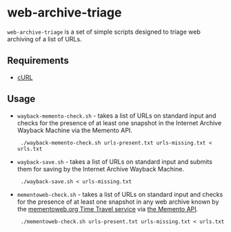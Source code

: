 web-archive-triage
==================

`web-archive-triage` is a set of simple scripts designed to triage web archiving of a list of URLs.

## Requirements

 * [cURL](http://curl.haxx.se/)

## Usage

 * `wayback-memento-check.sh` - takes a list of URLs on standard input and checks for the presence of at least one snapshot in the Internet Archive Wayback Machine via the Memento API.

        ./wayback-memento-check.sh urls-present.txt urls-missing.txt < urls.txt

 * `wayback-save.sh` - takes a list of URLs on standard input and submits them for saving by the Internet Archive Wayback Machine.

        ./wayback-save.sh < urls-missing.txt

 * `mementoweb-check.sh` - takes a list of URLs on standard input and checks for the presence of at least one snapshot in any web archive known by the [mementoweb.org Time Travel service](http://timetravel.mementoweb.org/about/#find) via [the Memento API](http://timetravel.mementoweb.org/guide/api/#timegate).

        ./mementoweb-check.sh urls-present.txt urls-missing.txt < urls.txt

